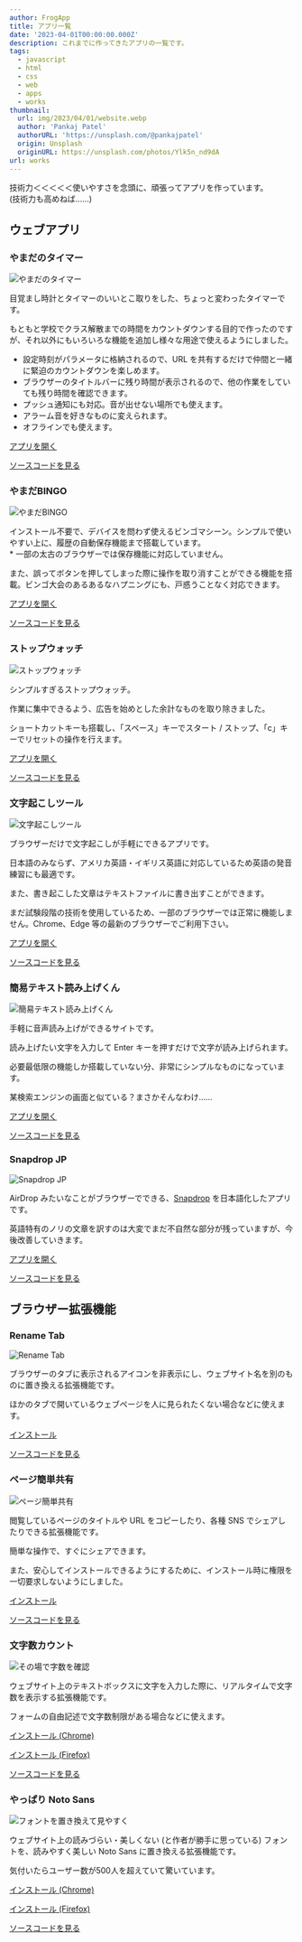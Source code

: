 ```yaml
---
author: FrogApp
title: アプリ一覧
date: '2023-04-01T00:00:00.000Z'
description: これまでに作ってきたアプリの一覧です。
tags:
  - javascript
  - html
  - css
  - web
  - apps
  - works
thumbnail:
  url: img/2023/04/01/website.webp
  author: 'Pankaj Patel'
  authorURL: 'https://unsplash.com/@pankajpatel'
  origin: Unsplash
  originURL: https://unsplash.com/photos/Ylk5n_nd9dA
url: works
---
```


技術力＜＜＜＜＜使いやすさを念頭に、頑張ってアプリを作っています。\
(技術力も高めねば……)

## ウェブアプリ

### やまだのタイマー

![やまだのタイマー](/img/works/timer.webp)

目覚まし時計とタイマーのいいとこ取りをした、ちょっと変わったタイマーです。

もともと学校でクラス解散までの時間をカウントダウンする目的で作ったのですが、それ以外にもいろいろな機能を追加し様々な用途で使えるようにしました。

* 設定時刻がパラメータに格納されるので、URL を共有するだけで仲間と一緒に緊迫のカウントダウンを楽しめます。
* ブラウザーのタイトルバーに残り時間が表示されるので、他の作業をしていても残り時間を確認できます。
* プッシュ通知にも対応。音が出せない場所でも使えます。
* アラーム音を好きなものに変えられます。
* オフラインでも使えます。

[アプリを開く](https://timer.frogapp.net)

[ソースコードを見る](https://github.com/r-40021/countdown-timer)

### やまだBINGO

![やまだBINGO](/img/works/bingo.webp)

インストール不要で、デバイスを問わず使えるビンゴマシーン。シンプルで使いやすい上に、履歴の自動保存機能まで搭載しています。\
\* 一部の太古のブラウザーでは保存機能に対応していません。

また、誤ってボタンを押してしまった際に操作を取り消すことができる機能を搭載。ビンゴ大会のあるあるなハプニングにも、戸惑うことなく対応できます。

[アプリを開く](https://bingo.frogapp.net/)

[ソースコードを見る](https://github.com/r-40021/bingo)

### ストップウォッチ

![ストップウォッチ](/img/works/stopwatch.webp)

シンプルすぎるストップウォッチ。

作業に集中できるよう、広告を始めとした余計なものを取り除きました。

ショートカットキーも搭載し、「スペース」キーでスタート / ストップ、「c」キーでリセットの操作を行えます。

[アプリを開く](https://stopwatch.frogapp.net/)

[ソースコードを見る](https://github.com/r-40021/stopwatch/)

### 文字起こしツール

![文字起こしツール](/img/works/speech.webp)

ブラウザーだけで文字起こしが手軽にできるアプリです。

日本語のみならず、アメリカ英語・イギリス英語に対応しているため英語の発音練習にも最適です。

また、書き起こした文章はテキストファイルに書き出すことができます。

まだ試験段階の技術を使用しているため、一部のブラウザーでは正常に機能しません。Chrome、Edge 等の最新のブラウザーでご利用下さい。

[アプリを開く](https://speech.frogapp.net/)

[ソースコードを見る](https://github.com/r-40021/web-speech-api)

### 簡易テキスト読み上げくん

![簡易テキスト読み上げくん](/img/works/read.webp)

手軽に音声読み上げができるサイトです。

読み上げたい文字を入力して Enter キーを押すだけで文字が読み上げられます。

必要最低限の機能しか搭載していない分、非常にシンプルなものになっています。

某検索エンジンの画面と似ている？まさかそんなわけ……

[アプリを開く](https://read.frogapp.net/)

[ソースコードを見る](https://github.com/r-40021/read-text)

### Snapdrop JP

![Snapdrop JP](/img/works/snapdrop-jp.webp)

AirDrop みたいなことがブラウザーでできる、[Snapdrop](https://snapdrop.net/) を日本語化したアプリです。

英語特有のノリの文章を訳すのは大変でまだ不自然な部分が残っていますが、今後改善していきます。

[アプリを開く](https://share.frogapp.net/)

[ソースコードを見る](https://github.com/r-40021/snapdrop-jp)

## ブラウザー拡張機能

### Rename Tab

![Rename Tab](/img/works/rename-tab.png)

ブラウザーのタブに表示されるアイコンを非表示にし、ウェブサイト名を別のものに置き換える拡張機能です。

ほかのタブで開いているウェブページを人に見られたくない場合などに使えます。

[インストール](https://chrome.google.com/webstore/detail/rename-tab/nbpkdabdmbefnemcjehinaeklgmngdoo)

[ソースコードを見る](https://github.com/r-40021/rename_tab)

### ページ簡単共有

![ページ簡単共有](/img/works/share.png)

閲覧しているページのタイトルや URL をコピーしたり、各種 SNS でシェアしたりできる拡張機能です。

簡単な操作で、すぐにシェアできます。

また、安心してインストールできるようにするために、インストール時に権限を一切要求しないようにしました。

[インストール](https://chrome.google.com/webstore/detail/easy-page-sharing/eoccdpbaigkllhflcgidhpcedgmlckkp)

[ソースコードを見る](https://github.com/r-40021/copy_title-URL)

### 文字数カウント

![その場で字数を確認](/img/works/count-character.jpg)

ウェブサイト上のテキストボックスに文字を入力した際に、リアルタイムで文字数を表示する拡張機能です。

フォームの自由記述で文字数制限がある場合などに使えます。

[インストール (Chrome)](https://chrome.google.com/webstore/detail/%E6%96%87%E5%AD%97%E6%95%B0%E3%82%AB%E3%82%A6%E3%83%B3%E3%83%88/bhfihcmmnnagikobmgakbjliddjmfgmd)

[インストール (Firefox)](https://addons.mozilla.org/ja/firefox/addon/count-character/)

[ソースコードを見る](https://github.com/r-40021/count-character)

### やっぱり Noto Sans

![フォントを置き換えて見やすく](/img/works/replace-font.jpg)

ウェブサイト上の読みづらい・美しくない (と作者が勝手に思っている) フォントを、読みやすく美しい Noto Sans に置き換える拡張機能です。

気付いたらユーザー数が500人を超えていて驚いています。

[インストール (Chrome)](https://chrome.google.com/webstore/detail/oecglhldbofcklanmhckefiflhfhabdd)

[インストール (Firefox)](https://addons.mozilla.org/ja/firefox/addon/replace-with-noto/)

[ソースコードを見る](https://github.com/r-40021/replace-font)
